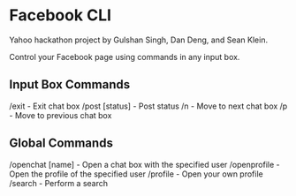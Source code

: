 Facebook CLI
============

Yahoo hackathon project by Gulshan Singh, Dan Deng, and Sean Klein.

Control your Facebook page using commands in any input box.

Input Box Commands
------------------
/exit                - Exit chat box
/post [status]       - Post status
/n                   - Move to next chat box
/p                   - Move to previous chat box


Global Commands
---------------
/openchat [name]     - Open a chat box with the specified user
/openprofile         - Open the profile of the specified user
/profile             - Open your own profile
/search              - Perform a search
